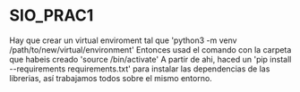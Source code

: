 # SIO_PRAC1
Hay que crear un virtual enviroment tal que
'python3 -m venv /path/to/new/virtual/environment'
Entonces usad el comando con <venv> la carpeta que habeis creado
'source <venv>/bin/activate'
A partir de ahi, haced un 'pip install --requirements requirements.txt' para instalar las dependencias de las librerias, así trabajamos todos sobre el mismo entorno.
